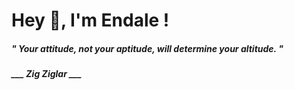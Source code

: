 <h1 title="head"> Hey 👋, I'm Endale !</h1>

**<h5><i>" Your attitude, not your aptitude, will determine your altitude. "</i></h5>**

*<b>___ Zig Ziglar ___</b>*
